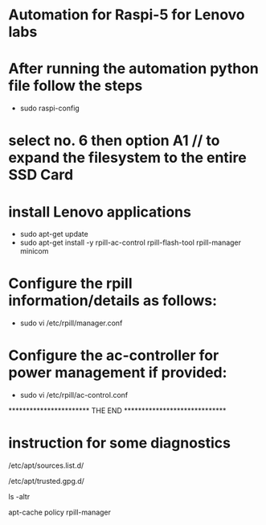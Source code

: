 # Automation for Raspi-5 for Lenovo labs
# After running the automation python file follow the steps

- sudo raspi-config
# select no. 6 then option A1 // to expand the filesystem to the entire SSD Card

# install Lenovo applications 
- sudo apt-get update
- sudo apt-get install -y rpill-ac-control rpill-flash-tool rpill-manager minicom

# Configure the rpill information/details as follows:
- sudo vi /etc/rpill/manager.conf

# Configure the ac-controller for power management if provided:
- sudo vi /etc/rpill/ac-control.conf

*********************** THE END *****************************

# instruction for some diagnostics

<!-- directory where the rpill.list goes -->

/etc/apt/sources.list.d/

<!-- directory where the pgp-key.public goes -->

/etc/apt/trusted.gpg.d/

<!-- check the directories for the rpill.list -->

ls -altr

<!-- to check rpill source are updated -->

apt-cache policy rpill-manager

